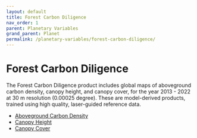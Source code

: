 ```yaml
---
layout: default
title: Forest Carbon Diligence
nav_order: 1
parent: Planetary Variables
grand_parent: Planet
permalink: /planetary-variables/forest-carbon-diligence/
---
```


# Forest Carbon Diligence
The Forest Carbon Diligence product includes global maps of aboveground carbon density, canopy height, and
canopy cover, for the year 2013 - 2022 at 30 m resolution (0.00025 degree). These are model-derived products, trained using high quality, laser-guided reference data.

- [Aboveground Carbon Density](/forest-carbon-diligence/aboveground-carbon-density)
- [Canopy Height](/forest-carbon-diligence/canopy-height)
- [Canopy Cover](/forest-carbon-diligence/canopy-cover)


